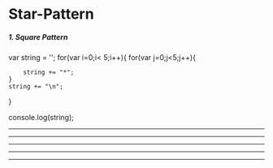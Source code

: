 # Star-Pattern

##### 1. Square Pattern
var string = '';
for(var i=0;i< 5;i++){
    for(var j=0;j<5;j++){
        
        string += "*";
    }
    string += "\n";
}


console.log(string);  
*****
*****
*****
*****
*****
